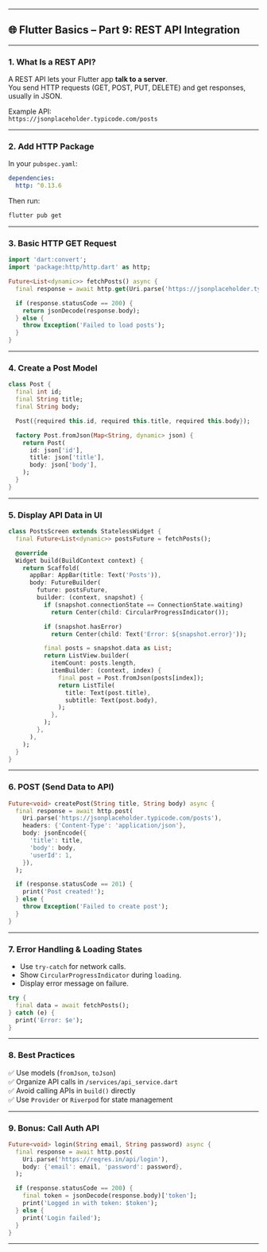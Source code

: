 
---

## 🌐 Flutter Basics – Part 9: REST API Integration

---

### 1. **What Is a REST API?**

A REST API lets your Flutter app **talk to a server**.  
You send HTTP requests (GET, POST, PUT, DELETE) and get responses, usually in JSON.

Example API:  
`https://jsonplaceholder.typicode.com/posts`

---

### 2. **Add HTTP Package**

In your `pubspec.yaml`:

```yaml
dependencies:
  http: ^0.13.6
```

Then run:

```bash
flutter pub get
```

---

### 3. **Basic HTTP GET Request**

```dart
import 'dart:convert';
import 'package:http/http.dart' as http;

Future<List<dynamic>> fetchPosts() async {
  final response = await http.get(Uri.parse('https://jsonplaceholder.typicode.com/posts'));

  if (response.statusCode == 200) {
    return jsonDecode(response.body);
  } else {
    throw Exception('Failed to load posts');
  }
}
```

---

### 4. **Create a Post Model**

```dart
class Post {
  final int id;
  final String title;
  final String body;

  Post({required this.id, required this.title, required this.body});

  factory Post.fromJson(Map<String, dynamic> json) {
    return Post(
      id: json['id'],
      title: json['title'],
      body: json['body'],
    );
  }
}
```

---

### 5. **Display API Data in UI**

```dart
class PostsScreen extends StatelessWidget {
  final Future<List<dynamic>> postsFuture = fetchPosts();

  @override
  Widget build(BuildContext context) {
    return Scaffold(
      appBar: AppBar(title: Text('Posts')),
      body: FutureBuilder(
        future: postsFuture,
        builder: (context, snapshot) {
          if (snapshot.connectionState == ConnectionState.waiting)
            return Center(child: CircularProgressIndicator());

          if (snapshot.hasError)
            return Center(child: Text('Error: ${snapshot.error}'));

          final posts = snapshot.data as List;
          return ListView.builder(
            itemCount: posts.length,
            itemBuilder: (context, index) {
              final post = Post.fromJson(posts[index]);
              return ListTile(
                title: Text(post.title),
                subtitle: Text(post.body),
              );
            },
          );
        },
      ),
    );
  }
}
```

---

### 6. **POST (Send Data to API)**

```dart
Future<void> createPost(String title, String body) async {
  final response = await http.post(
    Uri.parse('https://jsonplaceholder.typicode.com/posts'),
    headers: {'Content-Type': 'application/json'},
    body: jsonEncode({
      'title': title,
      'body': body,
      'userId': 1,
    }),
  );

  if (response.statusCode == 201) {
    print('Post created!');
  } else {
    throw Exception('Failed to create post');
  }
}
```

---

### 7. **Error Handling & Loading States**

- Use `try-catch` for network calls.
- Show `CircularProgressIndicator` during `loading`.
- Display error message on failure.

```dart
try {
  final data = await fetchPosts();
} catch (e) {
  print('Error: $e');
}
```

---

### 8. **Best Practices**

✅ Use models (`fromJson`, `toJson`)  
✅ Organize API calls in `/services/api_service.dart`  
✅ Avoid calling APIs in `build()` directly  
✅ Use `Provider` or `Riverpod` for state management

---

### 9. **Bonus: Call Auth API**

```dart
Future<void> login(String email, String password) async {
  final response = await http.post(
    Uri.parse('https://reqres.in/api/login'),
    body: {'email': email, 'password': password},
  );

  if (response.statusCode == 200) {
    final token = jsonDecode(response.body)['token'];
    print('Logged in with token: $token');
  } else {
    print('Login failed');
  }
}
```

---

